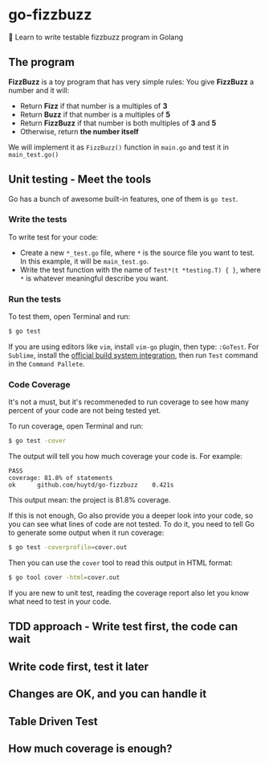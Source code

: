 # go-fizzbuzz
:rabbit: Learn to write testable fizzbuzz program in Golang

## The program
**FizzBuzz** is a toy program that has very simple rules: You give **FizzBuzz** a number and it will:

- Return **Fizz** if that number is a multiples of **3**
- Return **Buzz** if that number is a multiples of **5**
- Return **FizzBuzz** if that number is both multiples of **3** and **5**
- Otherwise, return **the number itself** 

We will implement it as `FizzBuzz()` function in `main.go` and test it in `main_test.go()`

## Unit testing - Meet the tools

Go has a bunch of awesome built-in features, one of them is `go test`.

### Write the tests
To write test for your code:

- Create a new `*_test.go` file, where `*` is the source file you want to test. In this example, it will be `main_test.go`.
- Write the test function with the name of `Test*(t *testing.T) { }`, where `*` is whatever meaningful describe you want.

### Run the tests
To test them, open Terminal and run:

```bash
$ go test
```

If you are using editors like `vim`, install `vim-go` plugin, then type: `:GoTest`. For `Sublime`, install the [official build system integration](https://github.com/golang/sublime-build), then run `Test` command in the `Command Pallete`.

### Code Coverage
It's not a must, but it's recommeneded to run coverage to see how many percent of your code are not being tested yet.

To run coverage, open Terminal and run:

```bash
$ go test -cover
```

The output will tell you how much coverage your code is. For example:

```
PASS
coverage: 81.8% of statements
ok      github.com/huytd/go-fizzbuzz    0.421s
```

This output mean: the project is 81.8% coverage.

If this is not enough, Go also provide you a deeper look into your code, so you can see what lines of code are not tested. To do it, you need to tell Go to generate some output when it run coverage:

```bash
$ go test -coverprofile=cover.out
```

Then you can use the `cover` tool to read this output in HTML format:

```bash
$ go tool cover -html=cover.out
```

If you are new to unit test, reading the coverage report also let you know what need to test in your code.

## TDD approach - Write test first, the code can wait

## Write code first, test it later

## Changes are OK, and you can handle it

## Table Driven Test

## How much coverage is enough?
